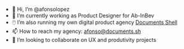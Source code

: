 - 👋 Hi, I’m @afonsolopez
- 🍻 I’m currently working as Product Designer for Ab-InBev
- 🖱️ I’m also running my own digital product agency [Documents Shell](https://documents.sh/)
- 📫 How to reach my agency: [afonso@documents.sh](afonso@documents.sh)
- 💞️ I’m looking to collaborate on UX and produtivity projects


<!---
afonsolopez/afonsolopez is a ✨ special ✨ repository because its `README.md` (this file) appears on your GitHub profile.
You can click the Preview link to take a look at your changes.
--->
